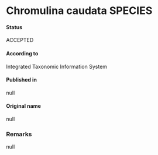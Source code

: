 Chromulina caudata SPECIES
=======

#### Status
ACCEPTED

#### According to
Integrated Taxonomic Information System

#### Published in
null

#### Original name
null

### Remarks
null
